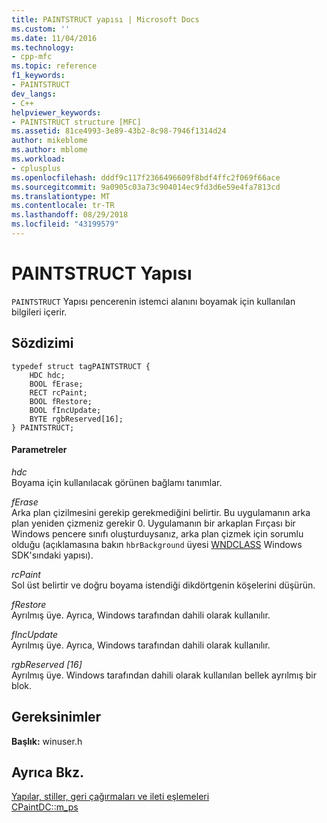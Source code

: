 ```yaml
---
title: PAINTSTRUCT yapısı | Microsoft Docs
ms.custom: ''
ms.date: 11/04/2016
ms.technology:
- cpp-mfc
ms.topic: reference
f1_keywords:
- PAINTSTRUCT
dev_langs:
- C++
helpviewer_keywords:
- PAINTSTRUCT structure [MFC]
ms.assetid: 81ce4993-3e89-43b2-8c98-7946f1314d24
author: mikeblome
ms.author: mblome
ms.workload:
- cplusplus
ms.openlocfilehash: dddf9c117f2366496609f8bdf4ffc2f069f66ace
ms.sourcegitcommit: 9a0905c03a73c904014ec9fd3d6e59e4fa7813cd
ms.translationtype: MT
ms.contentlocale: tr-TR
ms.lasthandoff: 08/29/2018
ms.locfileid: "43199579"
---
```

# <a name="paintstruct-structure"></a>PAINTSTRUCT Yapısı
`PAINTSTRUCT` Yapısı pencerenin istemci alanını boyamak için kullanılan bilgileri içerir.  
  
## <a name="syntax"></a>Sözdizimi  
  
```  
typedef struct tagPAINTSTRUCT {  
    HDC hdc;  
    BOOL fErase;  
    RECT rcPaint;  
    BOOL fRestore;  
    BOOL fIncUpdate;  
    BYTE rgbReserved[16];  
} PAINTSTRUCT;  
```  
  
#### <a name="parameters"></a>Parametreler  
 *hdc*  
 Boyama için kullanılacak görünen bağlamı tanımlar.  
  
 *fErase*  
 Arka plan çizilmesini gerekip gerekmediğini belirtir. Bu uygulamanın arka plan yeniden çizmeniz gerekir 0. Uygulamanın bir arkaplan Fırçası bir Windows pencere sınıfı oluşturduysanız, arka plan çizmek için sorumlu olduğu (açıklamasına bakın `hbrBackground` üyesi [WNDCLASS](https://msdn.microsoft.com/library/windows/desktop/ms633576) Windows SDK'sındaki yapısı).  
  
 *rcPaint*  
 Sol üst belirtir ve doğru boyama istendiği dikdörtgenin köşelerini düşürün.  
  
 *fRestore*  
 Ayrılmış üye. Ayrıca, Windows tarafından dahili olarak kullanılır.  
  
 *fIncUpdate*  
 Ayrılmış üye. Ayrıca, Windows tarafından dahili olarak kullanılır.  
  
 *rgbReserved [16]*  
 Ayrılmış üye. Windows tarafından dahili olarak kullanılan bellek ayrılmış bir blok.  
  
## <a name="requirements"></a>Gereksinimler  
 **Başlık:** winuser.h  
  
## <a name="see-also"></a>Ayrıca Bkz.  
 [Yapılar, stiller, geri çağırmaları ve ileti eşlemeleri](../../mfc/reference/structures-styles-callbacks-and-message-maps.md)   
 [CPaintDC::m_ps](../../mfc/reference/cpaintdc-class.md#m_ps)

